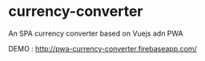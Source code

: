 # currency-converter
An SPA currency converter based on Vuejs adn PWA 

DEMO : http://pwa-currency-converter.firebaseapp.com/
